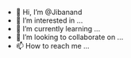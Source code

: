 - 👋 Hi, I’m @Jibanand
- 👀 I’m interested in ...
- 🌱 I’m currently learning ...
- 💞️ I’m looking to collaborate on ...
- 📫 How to reach me ...

<!---
Jibanand/Jibanand is a ✨ special ✨ repository because its `README.md` (this file) appears on your GitHub profile.
You can click the Preview link to take a look at your changes.
--->
